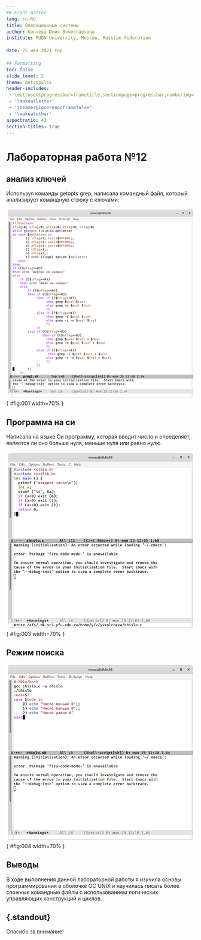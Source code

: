 ```yaml
---
## Front matter
lang: ru-RU
title: Операционные системы 
author: Колчева Юлия Вячеславовна
institute: RUDN University, Moscow, Russian Federation

date: 25 мая 2021 год

## Formatting
toc: false
slide_level: 2
theme: metropolis
header-includes: 
 - \metroset{progressbar=frametitle,sectionpage=progressbar,numbering=fraction}
 - '\makeatletter'
 - '\beamer@ignorenonframefalse'
 - '\makeatother'
aspectratio: 43
section-titles: true
---
```


# Лабораторная работа №12

## анализ ключей

Используя команды getopts grep, написала командный файл, который анализирует командную строку с ключами:

![Первая программа](image/1.png){ #fig:001 width=70% }

## Программа на си

Написала на языке Си программу, которая вводит число и определяет, является  ли  оно  больше  нуля,  меньше  нуля  или  равно  нулю.

![Программа на си](image/3.png){ #fig:003 width=70% }

## Режим поиска

![Программа sh](image/4.png){ #fig:004 width=70% }

## Выводы

В ходе выполнения  данной  лабораторной  работы  я  изучила основы программирования в оболочке ОС UNIX и научилась писать более сложные командные файлы с использованием логических управляющих конструкций и циклов.


## {.standout}

Спасибо за внимание!
